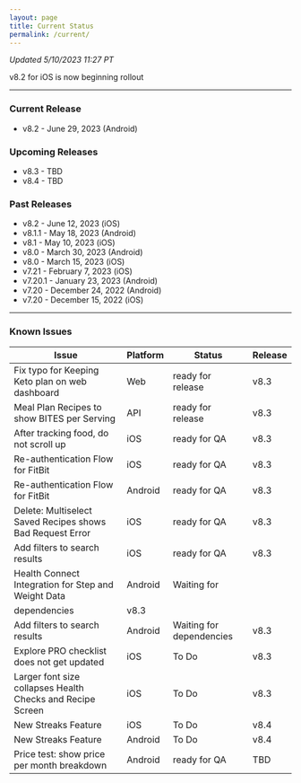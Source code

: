 ```yaml
---
layout: page
title: Current Status
permalink: /current/
---
```


_Updated 5/10/2023 11:27 PT_

v8.2 for iOS is now beginning rollout


***

### Current Release
- v8.2    - June 29, 2023 (Android)

### Upcoming Releases
- v8.3    - TBD
- v8.4    - TBD
 
### Past Releases
- v8.2    - June 12, 2023 (iOS)
- v8.1.1  - May 18, 2023 (Android)
- v8.1    - May 10, 2023 (iOS)
- v8.0    - March 30, 2023 (Android)
- v8.0    - March 15, 2023 (iOS)
- v7.21   - February 7, 2023 (iOS)
- v7.20.1 - January 23, 2023 (Android)
- v7.20   - December 24, 2022 (Android)
- v7.20   - December 15, 2022 (iOS)


***

### Known Issues

|Issue                          |Platform   | Status    | Release           |
| ---                           | ---       | ---       | ---               |
|Fix typo for Keeping Keto plan on web dashboard |Web |ready for release| v8.3|
|Meal Plan Recipes to show BITES per Serving |API |ready for release| v8.3|
|After tracking food, do not scroll up |iOS |ready for QA| v8.3|
|Re-authentication Flow for FitBit |iOS |ready for QA| v8.3|
|Re-authentication Flow for FitBit |Android |ready for QA| v8.3|
|Delete: Multiselect Saved Recipes shows Bad Request Error |iOS |ready for QA| v8.3|
|Add filters to search results |iOS |ready for QA| v8.3|
|Health Connect Integration for Step and Weight Data |Android |Waiting for
dependencies| v8.3|
|Add filters to search results |Android |Waiting for dependencies | v8.3|
|Explore PRO checklist does not get updated |iOS |To Do | v8.3|
|Larger font size collapses Health Checks and Recipe Screen |iOS |To Do | v8.3|
|New Streaks Feature |iOS |To Do | v8.4|
|New Streaks Feature |Android |To Do | v8.4|
|Price test: show price per month breakdown|Android |ready for QA| TBD|
